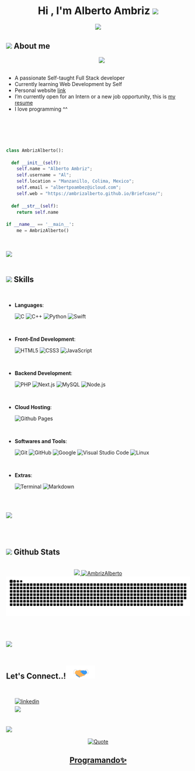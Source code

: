 
<h1 align="center"><b>Hi , I'm Alberto Ambriz </b><img src="https://media.giphy.com/media/hvRJCLFzcasrR4ia7z/giphy.gif" width="35"></h1>
<!--  -->
<p align="center">
  <a href="https://github.com/DenverCoder1/readme-typing-svg"><img src="https://readme-typing-svg.herokuapp.com?font=Time+New+Roman&color=cyan&size=25&center=true&vCenter=true&width=600&height=100&lines=Open+to+Work...;Self-taught+Full-Stack+Developer;Software+Enginnering+Student,;Ready+to+Learn+More;Active+Learner/Researcher,;Love+to+learn+new+stuffs..<3"></a>
</p>


## <picture><img src = "https://github.com/7oSkaaa/7oSkaaa/blob/main/Images/about_me.gif?raw=true" width = 50px></picture> About me

<picture> <img align="right" src="https://github.com/7oSkaaa/7oSkaaa/blob/main/Images/Right_Side.gif?raw=true" width = 250px></picture>

<br><br>

- A passionate Self-taught Full Stack developer
- Currently learning Web Development by Self
- Personal website [link](https://ambrizalberto.github.io/Portfolio/)
- I’m currently open for an Intern or a new job opportunity, this is [my resume](https://ambrizalberto.github.io/Portfolio/CVES.pdf)
- I love programming ^^

<br>
<br>
<br>
<br>
<p align="center">

```python
class AmbrizAlberto():
    
  def __init__(self):
    self.name = "Alberto Ambriz";
    self.username = "Al";
    self.location = "Manzanillo, Colima, Mexico";
    self.email = "albertpoambez@icloud.com";
    self.web = "https://ambrizalberto.github.io/Briefcase/";
  
  def __str__(self):
    return self.name

if __name__ == '__main__':
    me = AmbrizAlberto()
```
</p>

<br>


<br>
<img src="https://user-images.githubusercontent.com/73097560/115834477-dbab4500-a447-11eb-908a-139a6edaec5c.gif"><br><br>

## <img src="https://media2.giphy.com/media/QssGEmpkyEOhBCb7e1/giphy.gif?cid=ecf05e47a0n3gi1bfqntqmob8g9aid1oyj2wr3ds3mg700bl&rid=giphy.gif" width="25"><b> Skills</b>
<br>

<p align="center">

- **Languages**:
    
    ![C](https://img.shields.io/badge/C%20-%232370ED.svg?style=for-the-badge&logo=c&logoColor=white)
    ![C++](https://img.shields.io/badge/C++%20-%2300599C.svg?style=for-the-badge&logo=c%2B%2B&logoColor=white)
    ![Python](https://img.shields.io/badge/Python%20-%2314354C.svg?style=for-the-badge&logo=python&logoColor=white)
    ![Swift](https://img.shields.io/badge/Swift%20-%23FA7343.svg?style=for-the-badge&logo=swift&logoColor=white)

<br>   
    
- **Front-End Development**:

   ![HTML5](https://img.shields.io/badge/HTML5%20-%23E34F26.svg?style=for-the-badge&logo=html5&logoColor=white)
   ![CSS3](https://img.shields.io/badge/CSS%20-%231572B6.svg?style=for-the-badge&logo=css3&logoColor=white)
   ![JavaScript](https://img.shields.io/badge/JavaScript%20-%23F7DF1E.svg?style=for-the-badge&logo=javascript&logoColor=black)

<br>

- **Backend Development**:

    ![PHP](https://img.shields.io/badge/PHP%20-%23777BB4.svg?style=for-the-badge&logo=php&logoColor=white)
    ![Next.js](https://img.shields.io/badge/Next.js%20-%23000000.svg?style=for-the-badge&logo=next.js&logoColor=white)
    ![MySQL](https://img.shields.io/badge/MySQL%20-%234479A1.svg?style=for-the-badge&logo=mysql&logoColor=white)
    ![Node.js](https://img.shields.io/badge/Node.js%20-%23339933.svg?style=for-the-badge&logo=node.js&logoColor=white)

<br>

- **Cloud Hosting**:

    ![Github Pages](https://img.shields.io/badge/GitHub%20Pages-%23327FC7.svg?style=for-the-badge&logo=github&logoColor=white)
    
<br>

- **Softwares and Tools**:

    ![Git](https://img.shields.io/badge/git-%23F05033.svg?style=for-the-badge&logo=git&logoColor=white)
    ![GitHub](https://img.shields.io/badge/github-%23121011.svg?style=for-the-badge&logo=github&logoColor=white)
    ![Google](https://img.shields.io/badge/google-%234285F4.svg?style=for-the-badge&logo=google&logoColor=white)
    ![Visual Studio Code](https://img.shields.io/badge/Visual%20Studio%20Code-0078d7.svg?style=for-the-badge&logo=visual-studio-code&logoColor=white)
    ![Linux](https://img.shields.io/badge/Linux-FCC624?style=for-the-badge&logo=linux&logoColor=black) 

<br>

- **Extras**:

    ![Terminal](https://img.shields.io/badge/Terminal-%23054020?style=for-the-badge&logo=gnu-bash&logoColor=white)
    ![Markdown](https://img.shields.io/badge/markdown-%23000000.svg?style=for-the-badge&logo=markdown&logoColor=white)   


</p>


<br>
<br>

<img src="https://user-images.githubusercontent.com/73097560/115834477-dbab4500-a447-11eb-908a-139a6edaec5c.gif"><br><br>

<br>


## <picture> <img src = "https://github.com/7oSkaaa/7oSkaaa/blob/main/Images/Statistics.gif?raw=true" width = 50px>  </picture> Github Stats
<br>

<div align="center">

<a href="https://github.com/AmbrizAlberto/">
  <img src="https://github-readme-stats.vercel.app/api?username=AmbrizAlberto&include_all_commits=true&count_private=true&show_icons=true&line_height=20&title_color=7A7ADB&icon_color=2234AE&text_color=D3D3D3&bg_color=0,000000,130F40" width="450"/>
  <img src="https://github-readme-stats.vercel.app/api/top-langs?username=AmbrizAlberto&show_icons=true&locale=en&layout=compact&line_height=20&title_color=7A7ADB&icon_color=2234AE&text_color=D3D3D3&bg_color=0,000000,130F40" width="375"  alt="AmbrizAlberto"/>

</a>
</div>
<div align="center">
  <img  src="https://github.com/1999AZZAR/1999AZZAR/blob/readme/resources/img/grid-snake.svg"
       alt="snake" /></a>
</div>
<br>
<br>
<br>

<img src="https://user-images.githubusercontent.com/73097560/115834477-dbab4500-a447-11eb-908a-139a6edaec5c.gif"><br><br>

## <b> Let's Connect..!</b><img src="https://github.com/0xAbdulKhalid/0xAbdulKhalid/raw/main/assets/mdImages/handshake.gif" width ="80">
<br>
<div align='left'>

<div align='left'>

<ul>

<a href="https://linkedin.com/in/alberto-ambriz-chavez/" target="_blank">
<img src="https://img.shields.io/badge/linkedin:  Alberto Ambriz-%2300acee.svg?color=405DE6&style=for-the-badge&logo=linkedin&logoColor=white" alt=linkedin style="margin-bottom: 5px;"/>
</a>

<br>


<a href="mailto:albertpoambez@icloud.com?subject=Correo%20Importante%20de%20Contacto%20Github%20&body=Hola%20Alberto,%0D%0A%0D%0AQuisiera%20ponerme%20en%20contacto%20contigo.%0D%0A%0D%0ASaludos,%0D%0ATu%20Nombre">
<img src="https://img.shields.io/badge/email:  albertpoambez-%23EA4335.svg?style=for-the-badge&logo=icloud&logoColor=white" t=email style="margin-bottom: 5px;" />
</a>


	
</ul>
</div>

<br>
<img src="https://user-images.githubusercontent.com/73097560/115834477-dbab4500-a447-11eb-908a-139a6edaec5c.gif">
<br>

<div align='center'>

<p align = "center">
	<a href="#"> <img alt = "Quote" src="https://quotes-github-readme.vercel.app/api?type=horizontal&theme=tokyonight&animation=grow_out_in&quoteCategory=programming">
		
##  <b>Programando✨
</p>
